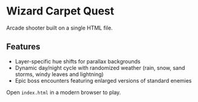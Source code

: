 # Wizard Carpet Quest

Arcade shooter built on a single HTML file.

## Features
- Layer-specific hue shifts for parallax backgrounds
- Dynamic day/night cycle with randomized weather (rain, snow, sand storms, windy leaves and lightning)
- Epic boss encounters featuring enlarged versions of standard enemies

Open `index.html` in a modern browser to play.